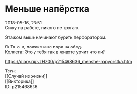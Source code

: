 Меньше напёрстка
=================

   
 2018-05-16, 23:51   
  Сижу на работе, никого не трогаю.   
   
 Этажом выше начинают бурить перфоратором.   
   
 Я: Та-а-к, похоже мне пора на обед.   
 Коллега: Это у тебя так в животе урчит что ли?   
    
 <https://diary.ru/~zHz00/p215468636_menshe-napyorstka.htm>   
   
 Теги:   
 [[Случай из жизни]]   
 [[Викторика]]   
 ID: p215468636